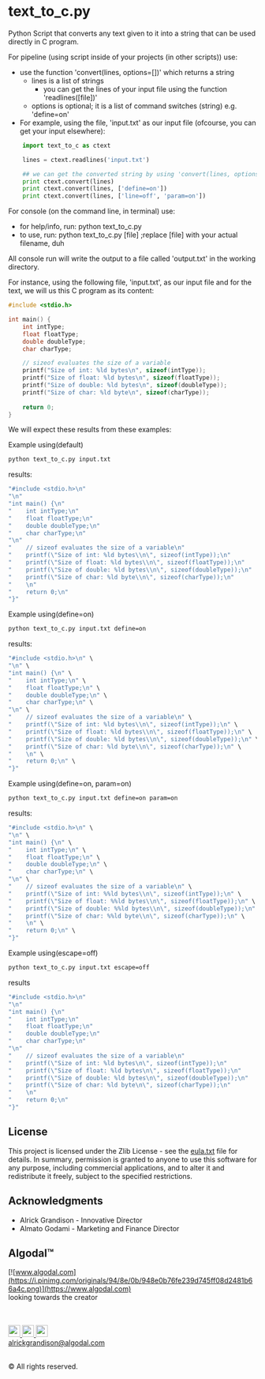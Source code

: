# text_to_c.py
Python Script that converts any text given to it into a string that can be used directly in C program.

For pipeline (using script inside of your projects (in other scripts)) use:
* use the function 'convert(lines, options=[])' which returns a string
    * lines is a list of strings
        * you can get the lines of your input file using the function 'readlines([file])'
    * options is optional; it is a list of command switches (string) e.g. 'define=on'
* For example, using the file, 'input.txt' as our input file (ofcourse, you can get your input elsewhere):
```python
    import text_to_c as ctext

    lines = ctext.readlines('input.txt')

    ## we can get the converted string by using 'convert(lines, options=[])', for example:
    print ctext.convert(lines)
    print ctext.convert(lines, ['define=on'])
    print ctext.convert(lines, ['line=off', 'param=on'])
```

For console (on the command line, in terminal) use:
* for help/info, run: python text_to_c.py
* to use, run: python text_to_c.py [file] ;replace [file] with your actual filename, duh

All console run will write the output to a file called 'output.txt' in the working directory.

For instance, using the following file, 'input.txt', as our input file and for the text, we will us this C program as its content:
```c
#include <stdio.h>

int main() {
    int intType;
    float floatType;
    double doubleType;
    char charType;

    // sizeof evaluates the size of a variable
    printf("Size of int: %ld bytes\n", sizeof(intType));
    printf("Size of float: %ld bytes\n", sizeof(floatType));
    printf("Size of double: %ld bytes\n", sizeof(doubleType));
    printf("Size of char: %ld byte\n", sizeof(charType));
    
    return 0;
}
```
We will expect these results from these examples:

Example using(default)
```bash
python text_to_c.py input.txt
```
results:
```c
"#include <stdio.h>\n"
"\n"
"int main() {\n"
"    int intType;\n"
"    float floatType;\n"
"    double doubleType;\n"
"    char charType;\n"
"\n"
"    // sizeof evaluates the size of a variable\n"
"    printf(\"Size of int: %ld bytes\\n\", sizeof(intType));\n"
"    printf(\"Size of float: %ld bytes\\n\", sizeof(floatType));\n"
"    printf(\"Size of double: %ld bytes\\n\", sizeof(doubleType));\n"
"    printf(\"Size of char: %ld byte\\n\", sizeof(charType));\n"
"    \n"
"    return 0;\n"
"}"

```
Example using(define=on)
```bash
python text_to_c.py input.txt define=on
```
results:
```c
"#include <stdio.h>\n" \
"\n" \
"int main() {\n" \
"    int intType;\n" \
"    float floatType;\n" \
"    double doubleType;\n" \
"    char charType;\n" \
"\n" \
"    // sizeof evaluates the size of a variable\n" \
"    printf(\"Size of int: %ld bytes\\n\", sizeof(intType));\n" \
"    printf(\"Size of float: %ld bytes\\n\", sizeof(floatType));\n" \
"    printf(\"Size of double: %ld bytes\\n\", sizeof(doubleType));\n" \
"    printf(\"Size of char: %ld byte\\n\", sizeof(charType));\n" \
"    \n" \
"    return 0;\n" \
"}"

```
Example using(define=on, param=on)
```bash
python text_to_c.py input.txt define=on param=on
```
results:
```c
"#include <stdio.h>\n" \
"\n" \
"int main() {\n" \
"    int intType;\n" \
"    float floatType;\n" \
"    double doubleType;\n" \
"    char charType;\n" \
"\n" \
"    // sizeof evaluates the size of a variable\n" \
"    printf(\"Size of int: %%ld bytes\\n\", sizeof(intType));\n" \
"    printf(\"Size of float: %%ld bytes\\n\", sizeof(floatType));\n" \
"    printf(\"Size of double: %%ld bytes\\n\", sizeof(doubleType));\n" \
"    printf(\"Size of char: %%ld byte\\n\", sizeof(charType));\n" \
"    \n" \
"    return 0;\n" \
"}"

```

Example using(escape=off)
```bash
python text_to_c.py input.txt escape=off
```
results
```c
"#include <stdio.h>\n"
"\n"
"int main() {\n"
"    int intType;\n"
"    float floatType;\n"
"    double doubleType;\n"
"    char charType;\n"
"\n"
"    // sizeof evaluates the size of a variable\n"
"    printf(\"Size of int: %ld bytes\n\", sizeof(intType));\n"
"    printf(\"Size of float: %ld bytes\n\", sizeof(floatType));\n"
"    printf(\"Size of double: %ld bytes\n\", sizeof(doubleType));\n"
"    printf(\"Size of char: %ld byte\n\", sizeof(charType));\n"
"    \n"
"    return 0;\n"
"}"
```

## License
This project is licensed under the Zlib License - see the [eula.txt](eula.txt) file for details.
In summary, permission is granted to anyone to use this software for any purpose, including commercial 
applications, and to alter it and redistribute it freely, subject to the specified restrictions.

## Acknowledgments
* Alrick Grandison - Innovative Director
* Almato Godami - Marketing and Finance Director

## Algodal™
[![www.algodal.com](https://i.pinimg.com/originals/94/8e/0b/948e0b76fe239d745ff08d2481b66a4c.png)](https://www.algodal.com)
<br/>
looking towards the creator
<br/><br/><br/>

<a href="https://www.facebook.com/algodalinnovations/"> <img src="https://i.pinimg.com/originals/27/8c/b4/278cb4f35386c4ce87bbc30504c55225.png" width="24" height="24"> </a>
<a href="http://projects-algodal.blogspot.com/"> <img src="https://i.pinimg.com/originals/a2/17/81/a217812576868675ff43d236a84cdde1.png" width="24" height="24"> </a>
<a href="https://github.com/Rickodesea"> <img src="https://i.pinimg.com/originals/d3/b7/39/d3b7395399c3cf77213ed21db8dad572.png" width="24" height="24"> </a>
<br/>
alrickgrandison@algodal.com
<br/><br/>


© All rights reserved.